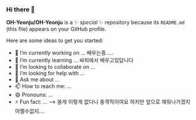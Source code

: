 ### Hi there 👋

**OH-Yeonju/OH-Yeonju** is a ✨ _special_ ✨ repository because its `README.md` (this file) appears on your GitHub profile.

Here are some ideas to get you started:

- 🔭 I’m currently working on ...
        배우는중.....
- 🌱 I’m currently learning ...
        싸피에서 배우고있답니다
- 👯 I’m looking to collaborate on ...
- 🤔 I’m looking for help with ...
- 💬 Ask me about ...
- 📫 How to reach me: ...
- 😄 Pronouns: ...
- ⚡ Fun fact: ...
--> 쓸게 이렇게 없다니 충격적이여요 하지만 앞으로 채워나가겠지 어쩔수없지....
